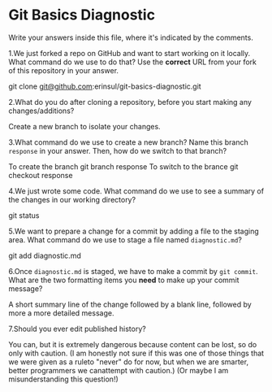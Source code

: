 # Git Basics Diagnostic

Write your answers inside this file, where it's indicated by the comments.

1.We just forked a repo on GitHub and want to start working on it locally.
What command do we use to do that? Use the **correct** URL from your fork of
this repository in your answer.

git clone git@github.com:erinsul/git-basics-diagnostic.git

2.What do you do after cloning a repository, before you start making any
changes/additions?

Create a new branch to isolate your changes.

3.What command do we use to create a new branch? Name this branch `response`
    in your answer. Then, how do we switch to that branch?

To create the branch   git branch response
To switch to the brance    git checkout response

4.We just wrote some code. What command do we use to see a summary of the
    changes in our working directory?

git status

5.We want to prepare a change for a commit by adding a file to the staging
    area. What command do we use to stage a file named `diagnostic.md`?

git add diagnostic.md

6.Once `diagnostic.md` is staged, we have to make a commit by `git commit`.
What are the two formatting items you **need** to make up your commit message?

A short summary line of the change followed by a blank line, followed by more a
more detailed message.

7.Should you ever edit published history?

You can, but it is extremely dangerous because content can be lost, so do only
with caution. (I am honestly not sure if this was one of those things that we
were given as a ruleto "never" do for now, but when we are smarter, better
programmers we canattempt with caution.) (Or maybe I am misunderstanding this
question!)
